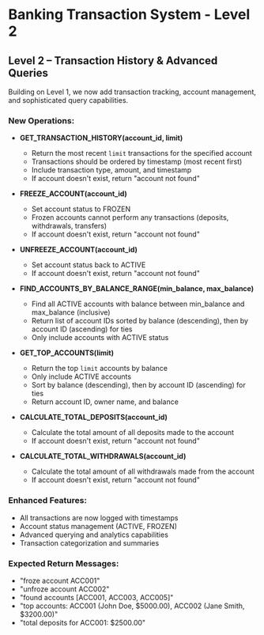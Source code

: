 # Banking Transaction System - Level 2

## Level 2 – Transaction History & Advanced Queries

Building on Level 1, we now add transaction tracking, account management, and sophisticated query capabilities.

### New Operations:

- **GET_TRANSACTION_HISTORY(account_id, limit)**
  - Return the most recent `limit` transactions for the specified account
  - Transactions should be ordered by timestamp (most recent first)
  - Include transaction type, amount, and timestamp
  - If account doesn't exist, return "account not found"

- **FREEZE_ACCOUNT(account_id)**
  - Set account status to FROZEN
  - Frozen accounts cannot perform any transactions (deposits, withdrawals, transfers)
  - If account doesn't exist, return "account not found"

- **UNFREEZE_ACCOUNT(account_id)**
  - Set account status back to ACTIVE
  - If account doesn't exist, return "account not found"

- **FIND_ACCOUNTS_BY_BALANCE_RANGE(min_balance, max_balance)**
  - Find all ACTIVE accounts with balance between min_balance and max_balance (inclusive)
  - Return list of account IDs sorted by balance (descending), then by account ID (ascending) for ties
  - Only include accounts with ACTIVE status

- **GET_TOP_ACCOUNTS(limit)**
  - Return the top `limit` accounts by balance
  - Only include ACTIVE accounts
  - Sort by balance (descending), then by account ID (ascending) for ties
  - Return account ID, owner name, and balance

- **CALCULATE_TOTAL_DEPOSITS(account_id)**
  - Calculate the total amount of all deposits made to the account
  - If account doesn't exist, return "account not found"

- **CALCULATE_TOTAL_WITHDRAWALS(account_id)**
  - Calculate the total amount of all withdrawals made from the account
  - If account doesn't exist, return "account not found"

### Enhanced Features:
- All transactions are now logged with timestamps
- Account status management (ACTIVE, FROZEN)
- Advanced querying and analytics capabilities
- Transaction categorization and summaries

### Expected Return Messages:
- "froze account ACC001"
- "unfroze account ACC002"  
- "found accounts [ACC001, ACC003, ACC005]"
- "top accounts: ACC001 (John Doe, $5000.00), ACC002 (Jane Smith, $3200.00)"
- "total deposits for ACC001: $2500.00"
